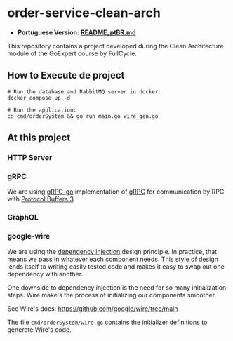 # order-service-clean-arch

* **Portuguese Version: [README_ptBR.md](README_ptBR.md)**

This repository contains a project developed during the Clean Architecture module of the GoExpert course by FullCycle.

## How to Execute de project

```shell
# Run the database and RabbitMQ server in docker:
docker compose up -d

# Run the application:
cd cmd/orderSystem && go run main.go wire_gen.go
```

## At this project

### HTTP Server

### gRPC

We are using [gRPC-go](https://pkg.go.dev/google.golang.org/grpc) implementation of [gRPC](https://grpc.io/) for
communication by RPC with [Protocol Buffers 3](https://protobuf.dev/programming-guides/proto3/).

### GraphQL

### google-wire

We are using the [dependency injection](https://stackoverflow.com/questions/130794/what-is-dependency-injection) design
principle. In practice, that means we pass in whatever each component needs. This style of design lends itself to
writing easily tested code and makes it easy to swap out one dependency with another.

One downside to dependency injection is the need for so many initialization steps. Wire make's the process of
initializing our components smoother.

See Wire's docs: https://github.com/google/wire/tree/main

The file ```cmd/orderSystem/wire.go``` contains the initializer definitions to generate Wire's code.
